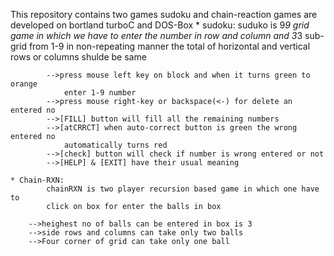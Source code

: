 This repository contains two games sudoku and chain-reaction
games are developed on bortland turboC and DOS-Box
	* sudoku:
			suduko is 9*9 grid game in which we have to enter the number in row 
			and column and 3*3 sub-grid from 1-9 in non-repeating manner
			the total of horizontal and vertical rows or columns shulde be same
		
			-->press mouse left key on block and when it turns green to orange
				enter 1-9 number
			-->press mouse right-key or backspace(<-) for delete an entered no
			-->[FILL] button will fill all the remaining numbers
			-->[atCRRCT] when auto-correct button is green the wrong entered no
				automatically turns red
			-->[check] button will check if number is wrong entered or not
			-->[HELP] & [EXIT] have their usual meaning
	
	* Chain-RXN:
			chainRXN is two player recursion based game in which one have to 
			click on box for enter the balls in box 
		
		-->heighest no of balls can be entered in box is 3
		-->side rows and columns can take only two balls
		-->Four corner of grid can take only one ball 
